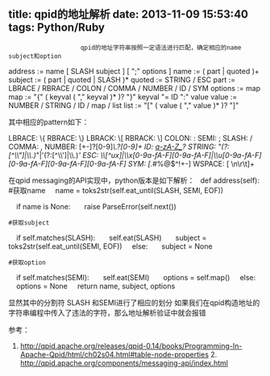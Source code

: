 title: qpid的地址解析
date: 2013-11-09 15:53:40
tags: Python/Ruby
---


						qpid的地址字符串按照一定语法进行匹配，确定相应的name subject和option

address := name [ SLASH subject ] [ ";" options ] 
   name := ( part | quoted )+
subject := ( part | quoted | SLASH )*
 quoted := STRING / ESC
   part := LBRACE / RBRACE / COLON / COMMA / NUMBER / ID / SYM
options := map
    map := "{" ( keyval ( "," keyval )* )? "}"
 keyval "= ID ":" value
  value := NUMBER / STRING / ID / map / list
   list := "[" ( value ( "," value )* )? "]"


其中相应的pattern如下：


LBRACE: \\{
RBRACE: \\}
LBRACK: \\[
RBRACK: \\]
COLON:  :
SEMI:   ;
SLASH:  /
COMMA:  ,
NUMBER: [+-]?[0-9]*\\.?[0-9]+
ID:     [a-zA-Z_](?:[a-zA-Z0-9_-]*[a-zA-Z0-9_])?
STRING: "(?:[^\\\\"]|\\\\.)*"|\'(?:[^\\\\\']|\\\\.)*\'
ESC:    \\\\[^ux]|\\\\x[0-9a-fA-F][0-9a-fA-F]|\\\\u[0-9a-fA-F][0-9a-fA-F][0-9a-fA-F][0-9a-fA-F]
SYM:    [.#*%@$^!+-]
WSPACE: [ \\n\\r\\t]+

在qpid messaging的API实现中，python版本是如下解析：
  def address(self):
   #获取name
    name = toks2str(self.eat_until(SLASH, SEMI, EOF))


    if name is None:
      raise ParseError(self.next())

    #获取subject
    if self.matches(SLASH):
      self.eat(SLASH)
      subject = toks2str(self.eat_until(SEMI, EOF))
    else:
      subject = None

    #获取option
    if self.matches(SEMI):
      self.eat(SEMI)
      options = self.map()
    else:
      options = None
    return name, subject, options


显然其中的分割符 SLASH 和SEMI进行了相应的划分
如果我们在qpid构造地址的字符串编程中传入了违法的字符，那么地址解析验证中就会报错


参考：
1. http://qpid.apache.org/releases/qpid-0.14/books/Programming-In-Apache-Qpid/html/ch02s04.html#table-node-properties 2. http://qpid.apache.org/components/messaging-api/index.html 
                                    